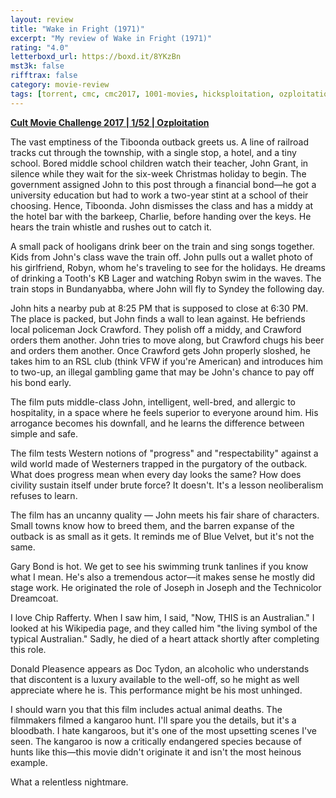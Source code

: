 ```yaml
---
layout: review
title: "Wake in Fright (1971)"
excerpt: "My review of Wake in Fright (1971)"
rating: "4.0"
letterboxd_url: https://boxd.it/8YKzBn
mst3k: false
rifftrax: false
category: movie-review
tags: [torrent, cmc, cmc2017, 1001-movies, hicksploitation, ozploitation]
---
```


<b><a href="https://boxd.it/q7TYk/detail" target="_blank" rel="noopener">Cult Movie Challenge 2017 | 1/52 | Ozploitation</a></b>

The vast emptiness of the Tiboonda outback greets us. A line of railroad tracks cut through the township, with a single stop, a hotel, and a tiny school. Bored middle school children watch their teacher, John Grant, in silence while they wait for the six-week Christmas holiday to begin. The government assigned John to this post through a financial bond—he got a university education but had to work a two-year stint at a school of their choosing. Hence, Tiboonda. John dismisses the class and has a middy at the hotel bar with the barkeep, Charlie, before handing over the keys. He hears the train whistle and rushes out to catch it.

A small pack of hooligans drink beer on the train and sing songs together. Kids from John's class wave the train off. John pulls out a wallet photo of his girlfriend, Robyn, whom he's traveling to see for the holidays. He dreams of drinking a Tooth's KB Lager and watching Robyn swim in the waves. The train stops in Bundanyabba, where John will fly to Syndey the following day.

John hits a nearby pub at 8:25 PM that is supposed to close at 6:30 PM. The place is packed, but John finds a wall to lean against. He befriends local policeman Jock Crawford. They polish off a middy, and Crawford orders them another. John tries to move along, but Crawford chugs his beer and orders them another. Once Crawford gets John properly sloshed, he takes him to an RSL club (think VFW if you're American) and introduces him to two-up, an illegal gambling game that may be John's chance to pay off his bond early.

The film puts middle-class John, intelligent, well-bred, and allergic to hospitality, in a space where he feels superior to everyone around him. His arrogance becomes his downfall, and he learns the difference between simple and safe.

The film tests Western notions of "progress" and "respectability" against a wild world made of Westerners trapped in the purgatory of the outback. What does progress mean when every day looks the same? How does civility sustain itself under brute force? It doesn't. It's a lesson neoliberalism refuses to learn.

The film has an uncanny quality — John meets his fair share of characters. Small towns know how to breed them, and the barren expanse of the outback is as small as it gets. It reminds me of Blue Velvet, but it's not the same.

Gary Bond is hot. We get to see his swimming trunk tanlines if you know what I mean. He's also a tremendous actor—it makes sense he mostly did stage work. He originated the role of Joseph in Joseph and the Technicolor Dreamcoat.

I love Chip Rafferty. When I saw him, I said, "Now, THIS is an Australian." I looked at his Wikipedia page, and they called him "the living symbol of the typical Australian." Sadly, he died of a heart attack shortly after completing this role.

Donald Pleasence appears as Doc Tydon, an alcoholic who understands that discontent is a luxury available to the well-off, so he might as well appreciate where he is. This performance might be his most unhinged.

I should warn you that this film includes actual animal deaths. The filmmakers filmed a kangaroo hunt. I'll spare you the details, but it's a bloodbath. I hate kangaroos, but it's one of the most upsetting scenes I've seen. The kangaroo is now a critically endangered species because of hunts like this—this movie didn't originate it and isn't the most heinous example.

What a relentless nightmare.
